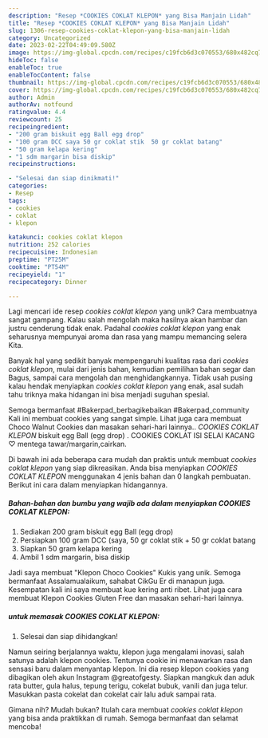 ```yaml
---
description: "Resep *COOKIES COKLAT KLEPON* yang Bisa Manjain Lidah"
title: "Resep *COOKIES COKLAT KLEPON* yang Bisa Manjain Lidah"
slug: 1306-resep-cookies-coklat-klepon-yang-bisa-manjain-lidah
category: Uncategorized
date: 2023-02-22T04:49:09.580Z
image: https://img-global.cpcdn.com/recipes/c19fcb6d3c070553/680x482cq70/cookies-coklat-klepon-foto-resep-utama.jpg
hideToc: false
enableToc: true
enableTocContent: false
thumbnail: https://img-global.cpcdn.com/recipes/c19fcb6d3c070553/680x482cq70/cookies-coklat-klepon-foto-resep-utama.jpg
cover: https://img-global.cpcdn.com/recipes/c19fcb6d3c070553/680x482cq70/cookies-coklat-klepon-foto-resep-utama.jpg
author: Admin
authorAv: notfound
ratingvalue: 4.4
reviewcount: 25
recipeingredient:
- "200 gram biskuit egg Ball egg drop"
- "100 gram DCC saya 50 gr coklat stik  50 gr coklat batang"
- "50 gram kelapa kering"
- "1 sdm margarin bisa diskip"
recipeinstructions:

- "Selesai dan siap dinikmati!"
categories:
- Resep
tags:
- cookies
- coklat
- klepon

katakunci: cookies coklat klepon 
nutrition: 252 calories
recipecuisine: Indonesian
preptime: "PT25M"
cooktime: "PT54M"
recipeyield: "1"
recipecategory: Dinner

---
```





Lagi mencari ide resep *cookies coklat klepon* yang unik? Cara membuatnya sangat gampang. Kalau salah mengolah maka hasilnya akan hambar dan justru cenderung tidak enak. Padahal *cookies coklat klepon* yang enak seharusnya mempunyai aroma dan rasa yang mampu memancing selera Kita.





Banyak hal yang sedikit banyak mempengaruhi kualitas rasa dari *cookies coklat klepon*, mulai dari jenis bahan, kemudian pemilihan bahan segar dan Bagus, sampai cara mengolah dan menghidangkannya. Tidak usah pusing kalau hendak menyiapkan *cookies coklat klepon* yang enak,      asal sudah tahu triknya maka hidangan ini bisa menjadi suguhan spesial.














Semoga bermanfaat #Bakerpad_berbagikebaikan #Bakerpad_community Kali ini membuat cookies yang sangat simple. Lihat juga cara membuat Choco Walnut Cookies dan masakan sehari-hari lainnya.. *COOKIES COKLAT KLEPON* biskuit egg Ball (egg drop) . COOKIES COKLAT ISI SELAI KACANG ♡ mentega tawar/margarin,cairkan.






Di bawah ini ada beberapa cara mudah dan praktis untuk membuat *cookies coklat klepon* yang siap dikreasikan. Anda bisa menyiapkan *COOKIES COKLAT KLEPON* menggunakan 4 jenis bahan dan 0 langkah pembuatan. Berikut ini cara dalam menyiapkan hidangannya.

<!--inarticleads1-->

##### Bahan-bahan dan bumbu yang wajib ada dalam menyiapkan *COOKIES COKLAT KLEPON*:

1. Sediakan 200 gram biskuit egg Ball (egg drop)
1. Persiapkan 100 gram DCC (saya, 50 gr coklat stik + 50 gr coklat batang
1. Siapkan 50 gram kelapa kering
1. Ambil 1 sdm margarin, bisa diskip


Jadi saya membuat &#34;Klepon Choco Cookies&#34; Kukis yang unik. Semoga bermanfaat Assalamualaikum, sahabat CikGu Er di manapun juga. Kesempatan kali ini saya membuat kue kering anti ribet. Lihat juga cara membuat Klepon Cookies Gluten Free dan masakan sehari-hari lainnya. 

<!--inarticleads2-->

#####  untuk memasak *COOKIES COKLAT KLEPON*:


1. Selesai dan siap dihidangkan!

Namun seiring berjalannya waktu, klepon juga mengalami inovasi, salah satunya adalah klepon cookies. Tentunya cookie ini menawarkan rasa dan sensasi baru dalam menyantap klepon. Ini dia resep klepon cookies yang dibagikan oleh akun Instagram @greatofgesty. Siapkan mangkuk dan aduk rata butter, gula halus, tepung terigu, cokelat bubuk, vanili dan juga telur. Masukkan pasta cokelat dan cokelat cair lalu aduk sampai rata. 

Gimana nih? Mudah bukan? Itulah cara membuat *cookies coklat klepon* yang bisa anda praktikkan di rumah. Semoga bermanfaat dan selamat mencoba!
